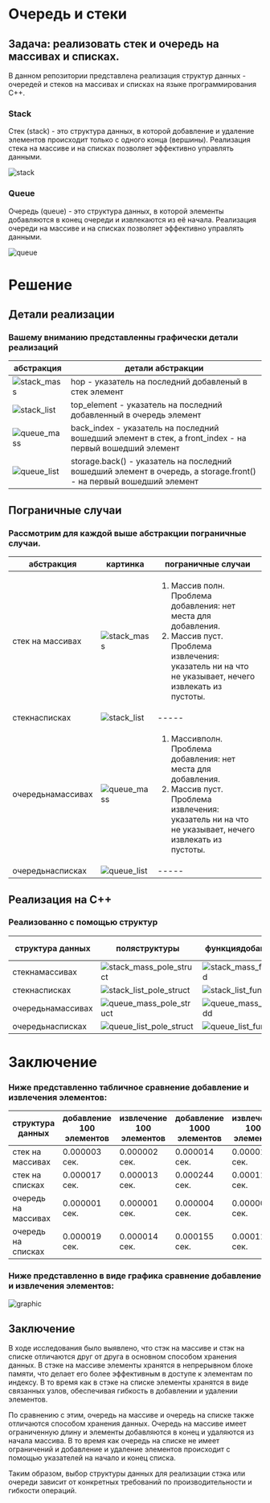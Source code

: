 # Очередь и стеки
## Задача: реализовать стек и очередь на массивах и списках.
В данном репозитории представлена реализация структур данных - очередей и стеков на массивах и списках на языке программирования C++.
### Stack
Стек (stack) - это структура данных, в которой добавление и удаление элементов происходит только с одного конца (вершины). Реализация стека на массиве и на списках позволяет эффективно управлять данными.

![stack](./pictures/stack2.png)

### Queue
Очередь (queue) - это структура данных, в которой элементы добавляются в конец очереди и извлекаются из её начала. Реализация очереди на массиве и на списках позволяет эффективно управлять данными.

![queue](./pictures/queue2.png)
# Решение
## Детали реализации
### Вашему вниманию представленны графически детали реализаций

|абстракция|детали абстракции|
|--------|--------|
|![stack_mass](./pictures/stack_hop2.png)|hop - указатель на последний добавленый в стек элемент|
|![stack_list](./pictures/stack_list2.png)|top_element - указатель на последний добавленный в очередь элемент|
|![queue_mass](./pictures/queue_mass2.png)|back_index - указатель на последний вошедший элемент в стек, а front_index - на первый вошедший элемент|
|![queue_list](./pictures/queue_list2.png)|storage.back() - указатель на последний вошедший элемент в очередь, а storage.front() - на первый вошедший элемент|

## Пограничные случаи
### Рассмотрим для каждой выше абстракции пограничные случаи.
|абстракция|картинка|пограничные случаи|
|--------|--------|--------|
|стек на массивах|![stack_mass](./pictures/stack_hop2.png)|<ol><li>Массив  полн. Проблема добавления: нет места для добавления. </li><li>Массив пуст. Проблема извлечения: указатель ни на что не указывает, нечего извлекать из пустоты.</li></ol>|
|стекнасписках|![stack_list](./pictures/stack_list2.png)|<div style='text-align: left;'>-----</div>|
|очередьнамассивах|![queue_mass](./pictures/queue_mass2.png)|<ol><li>Массивполн. Проблема добавления: нет места для добавления.</li><li>Массив пуст. Проблема извлечения: указатель ни на что не указывает, нечего извлекать из пустоты.</li></ol>|
|очередьнасписках|![queue_list](./pictures/queue_list2.png)|<div style='text-align: left;'>-----</div>|

## Реализация на С++
### Реализованно с помощью структур

|структура данных|поляструктуры|функциядобавления|функция извлечения|
|--------|--------|--------|--------|
|стекнамассивах|![stack_mass_pole_struct](./pictures/stack_mass_pole_struct.jpg)|![stack_mass_funct_add](./pictures/stack_mass_funct_add.jpg)|![stack_mass_funct_ex](./pictures/stack_mass_funct_ex.jpg)|
|стекнасписках|![stack_list_pole_struct](./pictures/stack_list_pole_struct.jpg)|![stack_list_funct_add](./pictures/stack_list_funct_add.jpg)|![stack_list_funct_ex](./pictures/stack_list_funct_ex.jpg)|
|очередьнамассивах|![queue_mass_pole_struct](./pictures/queue_mass_pole_struct.png)|![queue_mass_funct_add](./pictures/queue_mass_funct_add.png)|![queue_mass_funct_ex](./pictures/queue_mass_funct_ex.png)|
|очередьнасписках|![queue_list_pole_struct](./pictures/queue_list_pole_struct.png)|![queue_list_funct_add](./pictures/queue_list_funct_add.png)|![queue_list_funct_ex](./pictures/queue_list_funct_ex.jpg)|

# Заключение 

### Ниже представленно табличное сравнение добавление и извлечения элементов: 

|структура данных|добавление 100 элементов|извлечение 100 элементов|добавление 1000 элементов|извлечение 1000 элементов|
|--------|--------|--------|--------|--------|
|стек на массивах| 0.000003 сек. | 0.000002 сек.| 0.000014 сек. | 0.000015 сек. |
|стек на списках| 0.000017 сек. | 0.000013 сек. | 0.000244 сек. | 0.000115 сек. |
|очередь на массивах|0.000001 сек.|0.000001 сек.| 0.000004 сек.| 0.000006 сек.|
|очередь на списках| 0.000019 сек. |  0.000014 сек. | 0.000155 сек. | 0.000118 сек. |

### Ниже представленно в виде графика сравнение добавление и извлечения элементов:

![graphic](./pictures/graphic.png)

## Заключение 
В ходе исследования было выявлено, что стэк на массиве и стэк на списке отличаются друг от друга в основном способом хранения данных. В стэке на массиве элементы хранятся в непрерывном блоке памяти, что делает его более эффективным в доступе к элементам по индексу. В то время как в стэке на списке элементы хранятся в виде связанных узлов, обеспечивая гибкость в добавлении и удалении элементов.

По сравнению с этим, очередь на массиве и очередь на списке также отличаются способом хранения данных. Очередь на массиве имеет ограниченную длину и элементы добавляются в конец и удаляются из начала массива. В то время как очередь на списке не имеет ограничений и добавление и удаление элементов происходит с помощью указателей на начало и конец списка.

Таким образом, выбор структуры данных для реализации стэка или очереди зависит от конкретных требований по производительности и гибкости операций.
